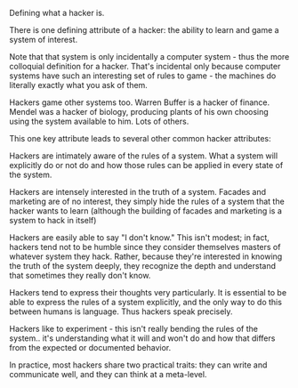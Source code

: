 Defining what a hacker is.

There is one defining attribute of a hacker: the ability to learn and game a system of interest.

Note that that system is only incidentally a computer system - thus the more colloquial definition for a hacker.  That's incidental only because computer systems have such an interesting set of rules to game - the machines do literally exactly what you ask of them.

Hackers game other systems too.  Warren Buffer is a hacker of finance.  Mendel was a hacker of biology, producing plants of his own choosing using the system available to him.  Lots of others.

This one key attribute leads to several other common hacker attributes:

Hackers are intimately aware of the rules of a system.  What a system will explicitly do or not do and how those rules can be applied in every state of the system.

Hackers are intensely interested in the truth of a system.  Facades and marketing are of no interest, they simply hide the rules of a system that the hacker wants to learn (although the building of facades and marketing is a system to hack in itself)

Hackers are easily able to say "I don't know."  This isn't modest; in fact, hackers tend not to be humble since they consider themselves masters of whatever system they hack.  Rather, because they're interested in knowing the truth of the system deeply, they recognize the depth and understand that sometimes they really don't know.

Hackers tend to express their thoughts very particularly.  It is essential to be able to express the rules of a system explicitly, and the only way to do this between humans is language.  Thus hackers speak precisely.

Hackers like to experiment - this isn't really bending the rules of the system.. it's understanding what it will and won't do and how that differs from the expected or documented behavior.

In practice, most hackers share two practical traits: they can write and communicate well, and they can think at a meta-level.
